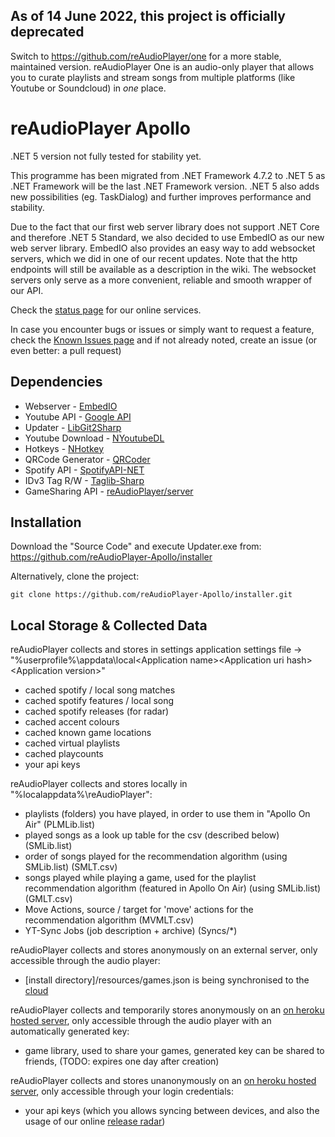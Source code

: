 ## As of 14 June 2022, this project is officially deprecated
Switch to https://github.com/reAudioPlayer/one for a more stable, maintained version. reAudioPlayer One is an audio-only player that allows you to curate playlists and stream songs from multiple platforms (like Youtube or Soundcloud) in *one* place.

# reAudioPlayer Apollo

.NET 5 version not fully tested for stability yet.

This programme has been migrated from .NET Framework 4.7.2 to .NET 5 as .NET Framework will be the last .NET Framework version.
.NET 5 also adds new possibilities (eg. TaskDialog) and further improves performance and stability.

Due to the fact that our first web server library does not support .NET Core and therefore .NET 5 Standard, we also decided to use EmbedIO as our new web server library.
EmbedIO also provides an easy way to add websocket servers, which we did in one of our recent updates. Note that the http endpoints will still be available as a description in the wiki. The websocket servers only serve as a more convenient, reliable and smooth wrapper of our API.

Check the [status page](https://status.reap.ml/) for our online services.

In case you encounter bugs or issues or simply want to request a feature, check the [Known Issues page](Known-Issues.md) and if not already noted, create an issue (or even better: a pull request)

## Dependencies

- Webserver - [EmbedIO](https://github.com/unosquare/embedio)
- Youtube API - [Google API](https://github.com/googleapis/google-api-dotnet-client)
- Updater - [LibGit2Sharp](https://github.com/libgit2/libgit2sharp)
- Youtube Download - [NYoutubeDL](http://gitlab.com/rgunti/nyoutubedl)
- Hotkeys - [NHotkey](https://github.com/thomaslevesque/NHotkey)
- QRCode Generator - [QRCoder](https://github.com/codebude/QRCoder)
- Spotify API - [SpotifyAPI-NET](https://github.com/JohnnyCrazy/SpotifyAPI-NET)
- IDv3 Tag R/W - [Taglib-Sharp](https://github.com/mono/taglib-sharp)
- GameSharing API - [reAudioPlayer/server](https://github.com/reAudioPlayer-Apollo/server)

## Installation

Download the "Source Code" and execute Updater.exe from: https://github.com/reAudioPlayer-Apollo/installer

Alternatively, clone the project:

```
git clone https://github.com/reAudioPlayer-Apollo/installer.git
```

## Local Storage & Collected Data

reAudioPlayer collects and stores in settings application settings file
-> "%userprofile%\appdata\local\<Application name>\<Application uri hash>\<Application version>"
- cached spotify / local song matches
- cached spotify features / local song
- cached spotify releases (for radar)
- cached accent colours
- cached known game locations
- cached virtual playlists
- cached playcounts
- your api keys

reAudioPlayer collects and stores locally in "%localappdata%\reAudioPlayer":
- playlists (folders) you have played, in order to use them in "Apollo On Air" (PLMLib.list)
- played songs as a look up table for the csv (described below) (SMLib.list)
- order of songs played for the recommendation algorithm (using SMLib.list) (SMLT.csv)
- songs played while playing a game, used for the playlist recommendation algorithm (featured in Apollo On Air) (using SMLib.list) (GMLT.csv)
- Move Actions, source / target for 'move' actions for the recommendation algorithm (MVMLT.csv)
- YT-Sync Jobs (job description + archive) (Syncs/*)

reAudioPlayer collects and stores anonymously on an external server, only accessible through the audio player:
- [install directory]/resources/games.json is being synchronised to the [cloud](https://github.com/reAudioPlayer-Apollo/server)

reAudioPlayer collects and temporarily stores anonymously on an [on heroku hosted server](https://github.com/reAudioPlayer-Apollo/server), only accessible through the audio player with an automatically generated key:
- game library, used to share your games, generated key can be shared to friends, (TODO: expires one day after creation)

reAudioPlayer collects and stores unanonymously on an [on heroku hosted server](https://github.com/reAudioPlayer-Apollo/server), only accessible through your login credentials:
- your api keys (which you allows syncing between devices, and also the usage of our online [release radar](https://eu-apollo.herokuapp.com/spotify))
